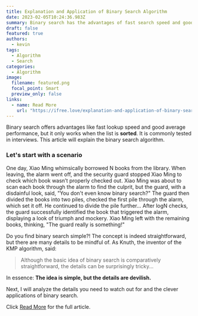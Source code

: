 ```yaml
---
title: Explanation and Application of Binary Search Algorithm
date: 2023-02-05T10:24:36.983Z
summary: Binary search has the advantages of fast search speed and good average performance, but only when the list is **ordered**, binary search works. It is often tested in interviews. This article will explain the binary search algorithm.
draft: false
featured: true
authors:
  - kevin
tags:
  - Algorithm
  - Search
categories:
  - Algorithm
image:
  filename: featured.png
  focal_point: Smart
  preview_only: false
links:
  - name: Read More
    url: "https://ifree.love/explanation-and-application-of-binary-search-algorithm/"
---
```


Binary search offers advantages like fast lookup speed and good average performance, but it only works when the list is **sorted**. It is commonly tested in interviews. This article will explain the binary search algorithm.

### Let's start with a scenario

One day, Xiao Ming whimsically borrowed N books from the library. When leaving, the alarm went off, and the security guard stopped Xiao Ming to check which book wasn’t properly checked out. Xiao Ming was about to scan each book through the alarm to find the culprit, but the guard, with a disdainful look, said, "You don't even know binary search?" The guard then divided the books into two piles, checked the first pile through the alarm, which set it off. He continued to divide the pile further... After logN checks, the guard successfully identified the book that triggered the alarm, displaying a look of triumph and mockery. Xiao Ming left with the remaining books, thinking, "The guard really is something!"

Do you find binary search simple?! The concept is indeed straightforward, but there are many details to be mindful of. As Knuth, the inventor of the KMP algorithm, said:

> Although the basic idea of binary search is comparatively straightforward, the details can be surprisingly tricky...

In essence: **The idea is simple, but the details are devilish.**

Next, I will analyze the details you need to watch out for and the clever applications of binary search.

Click [Read More](https://ifree.love/explanation-and-application-of-binary-search-algorithm/) for the full article.
